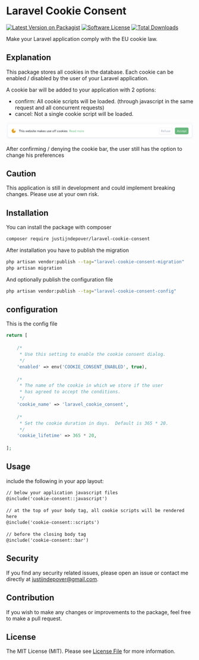 # Laravel Cookie Consent

[![Latest Version on Packagist](https://img.shields.io/packagist/v/justijndepover/laravel-cookie-consent.svg?style=flat-square)](https://packagist.org/packages/justijndepover/laravel-cookie-consent)
[![Software License](https://img.shields.io/badge/license-MIT-brightgreen.svg?style=flat-square)](LICENSE.md)
[![Total Downloads](https://img.shields.io/packagist/dt/justijndepover/laravel-cookie-consent.svg?style=flat-square)](https://packagist.org/packages/justijndepover/laravel-cookie-consent)

Make your Laravel application comply with the EU cookie law.

## Explanation
This package stores all cookies in the database. Each cookie can be enabled / disabled by the user of your Laravel application.

A cookie bar will be added to your application with 2 options:
- confirm: All cookie scripts will be loaded. (through javascript in the same request and all concurrent requests)
- cancel: Not a single cookie script will be loaded.

![dialog](https://raw.githubusercontent.com/justijndepover/laravel-cookie-consent/master/docs/screenshot.png)

After confirming / denying the cookie bar, the user still has the option to change his preferences

## Caution
This application is still in development and could implement breaking changes. Please use at your own risk.

## Installation
You can install the package with composer
```sh
composer require justijndepover/laravel-cookie-consent
```

After installation you have to publish the migration
```sh
php artisan vendor:publish --tag="laravel-cookie-consent-migration"
php artisan migration
```

And optionally publish the configuration file
```sh
php artisan vendor:publish --tag="laravel-cookie-consent-config"
```
## configuration
This is the config file
```php
return [

    /*
     * Use this setting to enable the cookie consent dialog.
     */
    'enabled' => env('COOKIE_CONSENT_ENABLED', true),

    /*
     * The name of the cookie in which we store if the user
     * has agreed to accept the conditions.
     */
    'cookie_name' => 'laravel_cookie_consent',

    /*
     * Set the cookie duration in days.  Default is 365 * 20.
     */
    'cookie_lifetime' => 365 * 20,

];
```

## Usage
include the following in your app layout:
```blade
// below your application javascript files
@include('cookie-consent::javascript')

// at the top of your body tag, all cookie scripts will be rendered here
@include('cookie-consent::scripts')

// before the closing body tag
@include('cookie-consent::bar')
```

## Security
If you find any security related issues, please open an issue or contact me directly at [justijndepover@gmail.com](justijndepover@gmail.com).

## Contribution
If you wish to make any changes or improvements to the package, feel free to make a pull request.

## License
The MIT License (MIT). Please see [License File](LICENSE.md) for more information.
